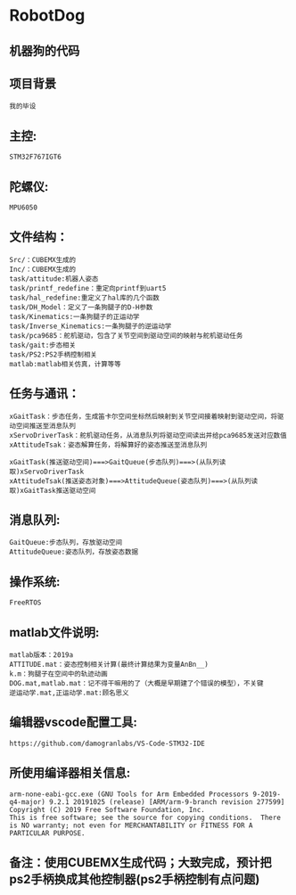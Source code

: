# RobotDog
## 机器狗的代码  
## 项目背景  
    我的毕设  
## 主控:  
    STM32F767IGT6  
## 陀螺仪:  
    MPU6050  
## 文件结构：  
    Src/：CUBEMX生成的  
    Inc/：CUBEMX生成的  
    task/attitude:机器人姿态  
    task/printf_redefine：重定向printf到uart5
    task/hal_redefine:重定义了hal库的几个函数
    task/DH_Model：定义了一条狗腿子的D-H参数
    task/Kinematics:一条狗腿子的正运动学
    task/Inverse_Kinematics:一条狗腿子的逆运动学
    task/pca9685：舵机驱动，包含了关节空间到驱动空间的映射与舵机驱动任务
    task/gait:步态相关
    task/PS2:PS2手柄控制相关
    matlab:matlab相关仿真，计算等等

## 任务与通讯：
    xGaitTask：步态任务，生成笛卡尔空间坐标然后映射到关节空间接着映射到驱动空间，将驱动空间推送至消息队列
    xServoDriverTask：舵机驱动任务，从消息队列将驱动空间读出并给pca9685发送对应数值
    xAttitudeTsak：姿态解算任务，将解算好的姿态推送至消息队列

    xGaitTask(推送驱动空间)===>GaitQueue(步态队列)===>(从队列读取)xServoDriverTask
    xAttitudeTsak(推送姿态对象)===>AttitudeQueue(姿态队列)===>(从队列读取)xGaitTask推送驱动空间  
## 消息队列:  
    GaitQueue:步态队列，存放驱动空间  
    AttitudeQueue:姿态队列，存放姿态数据  

## 操作系统:  
    FreeRTOS  

## matlab文件说明:  
    matlab版本：2019a  
    ATTITUDE.mat：姿态控制相关计算(最终计算结果为变量AnBn__)  
    k.m：狗腿子在空间中的轨迹动画  
    DOG.mat,matlab.mat：记不得干嘛用的了（大概是早期建了个错误的模型），不关键  
    逆运动学.mat,正运动学.mat:顾名思义  

## 编辑器vscode配置工具:  
    https://github.com/damogranlabs/VS-Code-STM32-IDE  

## 所使用编译器相关信息:  
    arm-none-eabi-gcc.exe (GNU Tools for Arm Embedded Processors 9-2019-q4-major) 9.2.1 20191025 (release) [ARM/arm-9-branch revision 277599] Copyright (C) 2019 Free Software Foundation, Inc.  
    This is free software; see the source for copying conditions.  There is NO warranty; not even for MERCHANTABILITY or FITNESS FOR A PARTICULAR PURPOSE.  

## 备注：使用CUBEMX生成代码；大致完成，预计把ps2手柄换成其他控制器(ps2手柄控制有点问题)  
